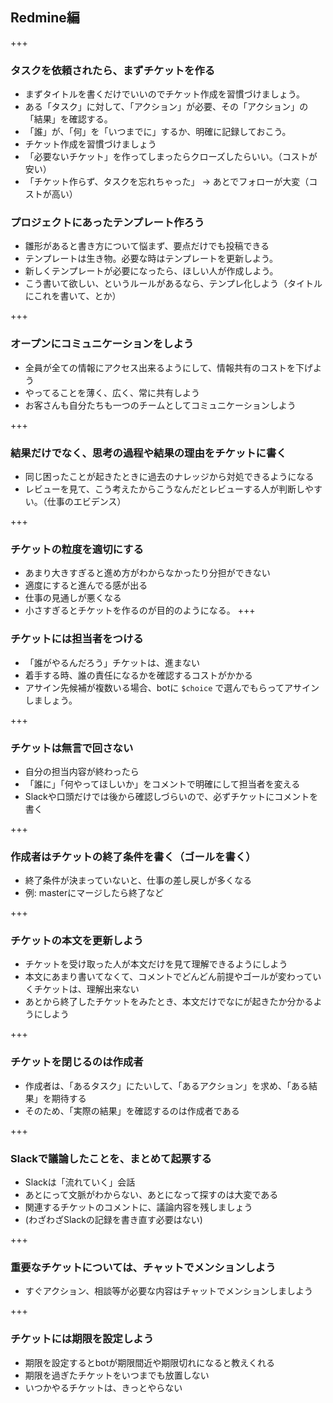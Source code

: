 ## Redmine編

+++

### タスクを依頼されたら、まずチケットを作る
 
* まずタイトルを書くだけでいいのでチケット作成を習慣づけましょう。
* ある「タスク」に対して、「アクション」が必要、その「アクション」の「結果」を確認する。
* 「誰」が、「何」を「いつまでに」するか、明確に記録しておこう。
* チケット作成を習慣づけましょう
* 「必要ないチケット」を作ってしまったらクローズしたらいい。（コストが安い）
* 「チケット作らず、タスクを忘れちゃった」 -> あとでフォローが大変（コストが高い） 

### プロジェクトにあったテンプレート作ろう

* 雛形があると書き方について悩まず、要点だけでも投稿できる
* テンプレートは生き物。必要な時はテンプレートを更新しよう。
* 新しくテンプレートが必要になったら、ほしい人が作成しよう。
* こう書いて欲しい、というルールがあるなら、テンプレ化しよう（タイトルにこれを書いて、とか）

+++ 

### オープンにコミュニケーションをしよう
* 全員が全ての情報にアクセス出来るようにして、情報共有のコストを下げよう
* やってることを薄く、広く、常に共有しよう
* お客さんも自分たちも一つのチームとしてコミュニケーションしよう

+++ 

### 結果だけでなく、思考の過程や結果の理由をチケットに書く
* 同じ困ったことが起きたときに過去のナレッジから対処できるようになる
* レビューを見て、こう考えたからこうなんだとレビューする人が判断しやすい。（仕事のエビデンス）

+++ 
### チケットの粒度を適切にする
* あまり大きすぎると進め方がわからなかったり分担ができない
* 適度にすると進んでる感が出る
* 仕事の見通しが悪くなる
* 小さすぎるとチケットを作るのが目的のようになる。
+++ 

### チケットには担当者をつける

* 「誰がやるんだろう」チケットは、進まない
*  着手する時、誰の責任になるかを確認するコストがかかる
* アサイン先候補が複数いる場合、botに `$choice`
  で選んでもらってアサインしましょう。

+++

### チケットは無言で回さない

* 自分の担当内容が終わったら
* 「誰に」「何やってほしいか」をコメントで明確にして担当者を変える
* Slackや口頭だけでは後から確認しづらいので、必ずチケットにコメントを書く

+++

### 作成者はチケットの終了条件を書く（ゴールを書く）
* 終了条件が決まっていないと、仕事の差し戻しが多くなる
* 例: masterにマージしたら終了など

+++ 

### チケットの本文を更新しよう

* チケットを受け取った人が本文だけを見て理解できるようにしよう
* 本文にあまり書いてなくて、コメントでどんどん前提やゴールが変わっていくチケットは、理解出来ない
* あとから終了したチケットをみたとき、本文だけでなにが起きたか分かるようにしよう

+++ 

### チケットを閉じるのは作成者

* 作成者は、「あるタスク」にたいして、「あるアクション」を求め、「ある結果」を期待する
* そのため、「実際の結果」を確認するのは作成者である

+++

### Slackで議論したことを、まとめて起票する

* Slackは「流れていく」会話
* あとにって文脈がわからない、あとになって探すのは大変である
* 関連するチケットのコメントに、議論内容を残しましょう
* (わざわざSlackの記録を書き直す必要はない)

+++ 

### 重要なチケットについては、チャットでメンションしよう

* すぐアクション、相談等が必要な内容はチャットでメンションしましよう

+++ 

### チケットには期限を設定しよう

* 期限を設定するとbotが期限間近や期限切れになると教えくれる
* 期限を過ぎたチケットをいつまでも放置しない
* いつかやるチケットは、きっとやらない

